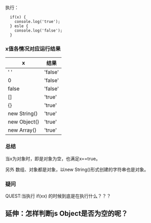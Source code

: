 执行：

```
  if(x) {
    console.log('true');
  } esle {
    console.log('false');
  }
```
### x值各情况对应运行结果

x   | 结果
----|-----
' ' |'false'
0  |'false'
false|'false'
[] |'true'
{} |'true'
new String()|'true'
new Object()|'true'
new Array()|'true'

### 总结
当x为对象时，即是对象为空，也满足x==true。

另外 数组、对象都是对象，以new String()形式创建的字符串也是对象。

### 疑问
QUEST:当执行 if(xx) 的时候到底是在执行什么？？？

## 延伸：怎样判断js Object是否为空的呢？
